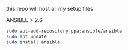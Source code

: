 this repo will host all my setup files

ANSIBLE > 2.6

```bash
sudo apt-add-repository ppa:ansible/ansible
sudo apt update
sudo install ansible
```
